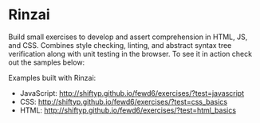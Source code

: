 Rinzai
======

Build small exercises to develop and assert comprehension in HTML, JS, and CSS. Combines style checking, linting, and abstract syntax tree verification along with unit testing in the browser. To see it in action check out the samples below:

Examples built with Rinzai:

* JavaScript: http://shiftyp.github.io/fewd6/exercises/?test=javascript
* CSS: http://shiftyp.github.io/fewd6/exercises/?test=css_basics
* HTML: http://shiftyp.github.io/fewd6/exercises/?test=html_basics
